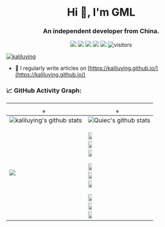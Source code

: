 <h1 align="center">Hi 👋, I'm GML</h1>
<h3 align="center">An independent developer from China.</h3>

<!--   my-icons -->
<p align="center">
    <a href="https://github.com/BEPb/BEPb"><img src="https://img.shields.io/badge/status-updating-brightgreen.svg"></a>
    <a href="https://github.com/python/cpython"><img src="https://img.shields.io/badge/Python-3.10-FF1493.svg"></a>
    <a href="https://github.com/BEPb/BEPb/graphs/contributors"><img src="https://img.shields.io/github/contributors/BEPb/BEPb?color=blue"></a>
    <a href="https://github.com/BEPb/BEPb/stargazers"><img src="https://img.shields.io/github/stars/BEPb/BEPb.svg?logo=github"></a>
    <a href="https://github.com/BEPb/BEPb/network/members"><img src="https://img.shields.io/github/forks/BEPb/BEPb.svg?color=blue&logo=github"></a>
    <img src="https://visitor-badge.laobi.icu/badge?page_id=BEPb.BEPb" alt="visitors"/>   
</p>

<p align="left"> <a href="https://github.com/ryo-ma/github-profile-trophy"><img src="https://github-profile-trophy.vercel.app/?username=kaliluying" alt="kaliluying" /></a> </p>

- 📝 I regularly write articles on [https://kaliluying.github.io/](https://kaliluying.github.io/)


<!--   GitHub stats graph -->
### 📈 GitHub Activity Graph:
| 。                                                                                                                                       | 。                                                                                                                         |
|-----------------------------------------------------------------------------------------------------------------------------------------|---------------------------------------------------------------------------------------------------------------------------|
| ![kaliluying's github stats](https://github-readme-stats.vercel.app/api?username=kaliluying&show_icons=true&theme=radical&include_all_commits=true) | ![Quiec's github stats](https://github-readme-stats.vercel.app/api/top-langs/?username=kaliluying&theme=radical&layout=compact) |
| <img src="https://github-readme-streak-stats.herokuapp.com/?user=kaliluying"></img> | <code> <img width="25%" src="https://www.vectorlogo.zone/logos/python/python-ar21.svg"></code><code> <img width="25%" src="https://www.vectorlogo.zone/logos/java/java-ar21.svg"></code><code> <img width="25%" src="https://www.vectorlogo.zone/logos/tensorflow/tensorflow-ar21.svg"></code><br /><code> <img width="25%" src="https://www.vectorlogo.zone/logos/git-scm/git-scm-ar21.svg"></code><code> <img width="25%" src="https://www.vectorlogo.zone/logos/mysql/mysql-ar21.svg"></code><code> <img width="25%" src="https://www.vectorlogo.zone/logos/visualstudio_code/visualstudio_code-ar21.svg"></code><br /><code> <img width="25%" src="https://www.vectorlogo.zone/logos/nginx/nginx-ar21.svg"></code><code> <img width="25%" src="https://www.vectorlogo.zone/logos/redis/redis-ar21.svg"></code><code> <img width="25%" src="https://www.vectorlogo.zone/logos/djangoproject/djangoproject-ar21.svg"></code> |
